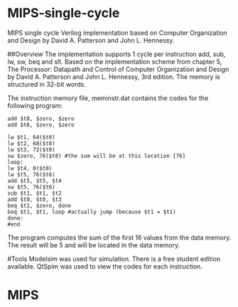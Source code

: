 # MIPS-single-cycle
MIPS single cycle Verilog implementation based on Computer Organization and Design by David A. Patterson and John L. Hennessy.

##Overview
The implementation supports 1 cycle per instruction add, sub, lw, sw, beq and slt.
Based on the implementation scheme from chapter 5, The Processor: Datapath and Control of Computer 
Organization and Design by David A. Patterson and John L. Hennessy, 3rd edition.
The memory is structured in 32-bit words.

The instruction memory file, meminstr.dat contains the codes for the following program:
```
add $t0, $zero, $zero
add $t6, $zero, $zero

lw $t1, 64($t0)
lw $t2, 68($t0)
lw $t3, 72($t0)
sw $zero, 76($t0) #the sum will be at this location [76]
loop:
lw $t4, 0($t0)
lw $t5, 76($t6)
add $t5, $t5, $t4
sw $t5, 76($t6)
sub $t1, $t1, $t2
add $t0, $t0, $t3
beq $t1, $zero, done
beq $t1, $t1, loop #actually jump (because $t1 = $t1)
done:
#end
```
The program computes the sum of the first 16 values from the data memory. 
The result will be 5 and will be located in the data memory.

#Tools
Modelsim was used for simulation. There is a free student edition available.
QtSpim was used to view the codes for each instruction.
# MIPS
